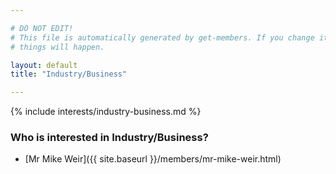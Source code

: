 ```yaml
---

# DO NOT EDIT!
# This file is automatically generated by get-members. If you change it, bad
# things will happen.

layout: default
title: "Industry/Business"

---
```


{% include interests/industry-business.md %}

### Who is interested in Industry/Business?


* [Mr Mike Weir]({{ site.baseurl }}/members/mr-mike-weir.html)
